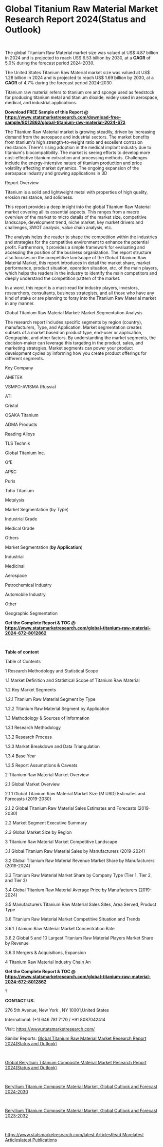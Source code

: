 <h1>Global Titanium Raw Material Market Research Report 2024(Status and Outlook)</h1><br/><p>The global Titanium Raw Material market size was valued at US$ 4.87 billion in 2024 and is projected to reach US$ 6.53 billion by 2030, at a <strong>CAGR</strong> of 5.0% during the forecast period 2024-2030.</p>
 
 
 
 <p>The United States Titanium Raw Material market size was valued at US$ 1.28 billion in 2024 and is projected to reach US$ 1.69 billion by 2030, at a <strong>CAGR</strong> of 4.7% during the forecast period 2024-2030.</p>
 
 
 
 <p>Titanium raw material refers to titanium ore and sponge used as feedstock for producing titanium metal and titanium dioxide, widely used in aerospace, medical, and industrial applications.</p>
 
 
 
 <p><strong>Download FREE Sample of this Report @ <a href="https://www.statsmarketresearch.com/download-free-sample/8012862/global-titanium-raw-material-2024-672">https://www.statsmarketresearch.com/download-free-sample/8012862/global-titanium-raw-material-2024-672</a></strong></p>
 
 
 
 <p>The Titanium Raw Material market is growing steadily, driven by increasing demand from the aerospace and industrial sectors. The market benefits from titanium&#39;s high strength-to-weight ratio and excellent corrosion resistance. There&#39;s rising adoption in the medical implant industry due to titanium&#39;s biocompatibility. The market is seeing efforts to develop more cost-effective titanium extraction and processing methods. Challenges include the energy-intensive nature of titanium production and price volatility affecting market dynamics. The ongoing expansion of the aerospace industry and growing applications in 3D</p>
 
 
 
 <p>Report Overview</p>
 
 
 
 <p>Titanium is a solid and lightweight metal with properties of high quality, erosion resistance, and solidness.</p>
 
 
 
 <p>This report provides a deep insight into the global Titanium Raw Material market covering all its essential aspects. This ranges from a macro overview of the market to micro details of the market size, competitive landscape, development trend, niche market, key market drivers and challenges, SWOT analysis, value chain analysis, etc.</p>
 
 
 
 <p>The analysis helps the reader to shape the competition within the industries and strategies for the competitive environment to enhance the potential profit. Furthermore, it provides a simple framework for evaluating and accessing the position of the business organization. The report structure also focuses on the competitive landscape of the Global Titanium Raw Material Market, this report introduces in detail the market share, market performance, product situation, operation situation, etc. of the main players, which helps the readers in the industry to identify the main competitors and deeply understand the competition pattern of the market.</p>
 
 
 
 <p>In a word, this report is a must-read for industry players, investors, researchers, consultants, business strategists, and all those who have any kind of stake or are planning to foray into the Titanium Raw Material market in any manner.</p>
 
 
 
 <p>Global Titanium Raw Material Market: Market Segmentation Analysis</p>
 
 
 
 <p>The research report includes specific segments by region (country), manufacturers, Type, and Application. Market segmentation creates subsets of a market based on product type, end-user or application, Geographic, and other factors. By understanding the market segments, the decision-maker can leverage this targeting in the product, sales, and marketing strategies. Market segments can power your product development cycles by informing how you create product offerings for different segments.</p>
 
 
 
 <p>Key Company</p>
 
 
 
 <p>AMETEK</p>
 
 
 
 <p>VSMPO-AVISMA (Russia)</p>
 
 
 
 <p>ATI</p>
 
 
 
 <p>Cristal</p>
 
 
 
 <p>OSAKA Titanium</p>
 
 
 
 <p>ADMA Products</p>
 
 
 
 <p>Reading Alloys</p>
 
 
 
 <p>TLS Technik</p>
 
 
 
 <p>Global Titanium Inc.</p>
 
 
 
 <p>GfE</p>
 
 
 
 <p>AP&C</p>
 
 
 
 <p>Puris</p>
 
 
 
 <p>Toho Titanium</p>
 
 
 
 <p>Metalysis</p>
 
 
 
 <p>Market Segmentation (by Type)</p>
 
 
 
 <p>Industrial Grade</p>
 
 
 
 <p>Medical Grade</p>
 
 
 
 <p>Others</p>
 
 
 
 <p>Market Segmentation (<strong>by Application</strong>)</p>
 
 
 
 <p>Industrial</p>
 
 
 
 <p>Medicinal</p>
 
 
 
 <p>Aerospace</p>
 
 
 
 <p>Petrochemical Industry</p>
 
 
 
 <p>Automobile Industry</p>
 
 
 
 <p>Other</p>
 
 
 
 <p>Geographic Segmentation</p>
 
 
 
 <div><b>Get the Complete Report & TOC @ <a href="https://www.statsmarketresearch.com/global-titanium-raw-material-2024-672-8012862">https://www.statsmarketresearch.com/global-titanium-raw-material-2024-672-8012862</a></b></div>
 
 
 
 <p><br />
 
 <b>Table of content</b></p>
 
 
 
 <p>Table of Contents<br />
 
 1 Research Methodology and Statistical Scope<br />
 
 1.1 Market Definition and Statistical Scope of Titanium Raw Material<br />
 
 1.2 Key Market Segments<br />
 
 1.2.1 Titanium Raw Material Segment by Type<br />
 
 1.2.2 Titanium Raw Material Segment by Application<br />
 
 1.3 Methodology & Sources of Information<br />
 
 1.3.1 Research Methodology<br />
 
 1.3.2 Research Process<br />
 
 1.3.3 Market Breakdown and Data Triangulation<br />
 
 1.3.4 Base Year<br />
 
 1.3.5 Report Assumptions & Caveats<br />
 
 2 Titanium Raw Material Market Overview<br />
 
 2.1 Global Market Overview<br />
 
 2.1.1 Global Titanium Raw Material Market Size (M USD) Estimates and Forecasts (2019-2030)<br />
 
 2.1.2 Global Titanium Raw Material Sales Estimates and Forecasts (2019-2030)<br />
 
 2.2 Market Segment Executive Summary<br />
 
 2.3 Global Market Size by Region<br />
 
 3 Titanium Raw Material Market Competitive Landscape<br />
 
 3.1 Global Titanium Raw Material Sales by Manufacturers (2019-2024)<br />
 
 3.2 Global Titanium Raw Material Revenue Market Share by Manufacturers (2019-2024)<br />
 
 3.3 Titanium Raw Material Market Share by Company Type (Tier 1, Tier 2, and Tier 3)<br />
 
 3.4 Global Titanium Raw Material Average Price by Manufacturers (2019-2024)<br />
 
 3.5 Manufacturers Titanium Raw Material Sales Sites, Area Served, Product Type<br />
 
 3.6 Titanium Raw Material Market Competitive Situation and Trends<br />
 
 3.6.1 Titanium Raw Material Market Concentration Rate<br />
 
 3.6.2 Global 5 and 10 Largest Titanium Raw Material Players Market Share by Revenue<br />
 
 3.6.3 Mergers & Acquisitions, Expansion<br />
 
 4 Titanium Raw Material Industry Chain An</p>
 
 
 
 <div><b>Get the Complete Report & TOC @ <a href="https://www.statsmarketresearch.com/global-titanium-raw-material-2024-672-8012862">https://www.statsmarketresearch.com/global-titanium-raw-material-2024-672-8012862</a></b></div>
 
 
 
 <p>? </p>
 
 
 
 <p><b>CONTACT US:</b><br />
 
 276 5th Avenue, New York , NY 10001,United States<br />
 
 International: (+1) 646 781 7170 / +91 8087042414<br />
 
 Visit: <a href="https://www.statsmarketresearch.com/">https://www.statsmarketresearch.com/</a><br />
 
 Similar Reports: <a href="https://www.statsmarketresearch.com/global-titanium-raw-material-2024-672-8012862">Global Titanium Raw Material Market Research Report 2024(Status and Outlook)</a><br />
 
 <br />
 
 <a href="https://www.statsmarketresearch.com/global-titanium-raw-material-2024-672-8012862">Global Beryllium Titanium Composite Material Market Research Report 2024(Status and Outlook)</a><br />
 
 <br />
 
 <a href="https://www.statsmarketresearch.com/global-titanium-raw-material-2024-672-8012862">Beryllium Titanium Composite Material Market, Global Outlook and Forecast 2024-2030</a><br />
 
 <br />
 
 <a href="https://www.statsmarketresearch.com/global-titanium-raw-material-2024-672-8012862">Beryllium Titanium Composite Material Market, Global Outlook and Forecast 2023-2032</a><br />
 
 <br />
 
 <a href="https://gyeongbokgung.com">https://www.statsmarketresearch.com/</a><a href="https://hallyeomaritime.com">latest Articles</a><a href="https://jingwansa.com">Read More</a><a href="https://nguoiviet.jp/">latest Articles</a><a href="https://www.intelmarketresearch.com/">latest Publications</a></p>